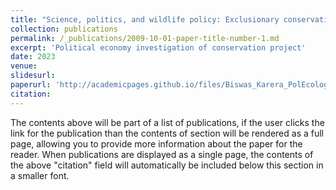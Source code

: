 ```yaml
---
title: "Science, politics, and wildlife policy: Exclusionary conservation in Karera, India"
collection: publications
permalink: /_publications/2009-10-01-paper-title-number-1.md
excerpt: 'Political economy investigation of conservation project'
date: 2023
venue: 
slidesurl: 
paperurl: 'http://academicpages.github.io/files/Biswas_Karera_PolEcology.pdf'
citation: 
---
```


The contents above will be part of a list of publications, if the user clicks the link for the publication than the contents of section will be rendered as a full page, allowing you to provide more information about the paper for the reader. When publications are displayed as a single page, the contents of the above "citation" field will automatically be included below this section in a smaller font.
